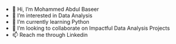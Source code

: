 - 👋 Hi, I’m Mohammed Abdul Baseer
- 👀 I’m interested in Data Analysis
- 🌱 I’m currently learning Python 
- 💞️ I’m looking to collaborate on Impactful Data Analysis Projects
- 📫 Reach me through Linkedin 


<!---
m-a-b-1/m-a-b-1 is a ✨ special ✨ repository because its `README.md` (this file) appears on your GitHub profile.
You can click the Preview link to take a look at your changes.
--->
